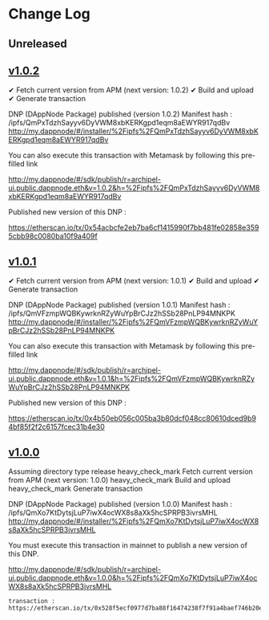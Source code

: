# Change Log

## Unreleased

<!--New features/improvements/fixes go here-->

## [v1.0.2](https://github.com/luguslabs/DAppNodePackage-archipel-ui/releases/tag/v1.0.2)

  ✔ Fetch current version from APM (next version: 1.0.2)
  ✔ Build and upload
  ✔ Generate transaction

  DNP (DAppNode Package) published (version 1.0.2) 
  Manifest hash : /ipfs/QmPxTdzhSayyv6DyVWM8xbKERKgpd1eqm8aEWYR917qdBv
  http://my.dappnode/#/installer/%2Fipfs%2FQmPxTdzhSayyv6DyVWM8xbKERKgpd1eqm8aEWYR917qdBv

  You can also execute this transaction with Metamask by following this pre-filled link
  
  http://my.dappnode/#/sdk/publish/r=archipel-ui.public.dappnode.eth&v=1.0.2&h=%2Fipfs%2FQmPxTdzhSayyv6DyVWM8xbKERKgpd1eqm8aEWYR917qdBv


   Published new version of this DNP :  

https://etherscan.io/tx/0x54acbcfe2eb7ba6cf1415990f7bb481fe02858e3595cbb98c0080ba10f9a409f


## [v1.0.1](https://github.com/luguslabs/DAppNodePackage-archipel-ui/releases/tag/v1.0.1)

  ✔ Fetch current version from APM (next version: 1.0.1)
  ✔ Build and upload
  ✔ Generate transaction

  DNP (DAppNode Package) published (version 1.0.1) 
  Manifest hash : /ipfs/QmVFzmpWQBKywrknRZyWuYpBrCJz2hSSb28PnLP94MNKPK
  http://my.dappnode/#/installer/%2Fipfs%2FQmVFzmpWQBKywrknRZyWuYpBrCJz2hSSb28PnLP94MNKPK

  You can also execute this transaction with Metamask by following this pre-filled link
  
  http://my.dappnode/#/sdk/publish/r=archipel-ui.public.dappnode.eth&v=1.0.1&h=%2Fipfs%2FQmVFzmpWQBKywrknRZyWuYpBrCJz2hSSb28PnLP94MNKPK

   Published new version of this DNP :  

   https://etherscan.io/tx/0x4b50eb056c005ba3b80dcf048cc80610dced9b94bf85f2f2c6157fcec31b4e30


## [v1.0.0](https://github.com/luguslabs/DAppNodePackage-archipel-ui/releases/tag/v1.0.0)


Assuming directory type release
heavy_check_mark Fetch current version from APM (next version: 1.0.0)
heavy_check_mark Build and upload
heavy_check_mark Generate transaction

DNP (DAppNode Package) published (version 1.0.0)
Manifest hash : /ipfs/QmXo7KtDytsjLuP7iwX4ocWX8s8aXk5hcSPRPB3ivrsMHL
http://my.dappnode/#/installer/%2Fipfs%2FQmXo7KtDytsjLuP7iwX4ocWX8s8aXk5hcSPRPB3ivrsMHL

You must execute this transaction in mainnet to publish a new version of this DNP.

http://my.dappnode/#/sdk/publish/r=archipel-ui.public.dappnode.eth&v=1.0.0&h=%2Fipfs%2FQmXo7KtDytsjLuP7iwX4ocWX8s8aXk5hcSPRPB3ivrsMHL

    transaction :
    https://etherscan.io/tx/0x528f5ecf0977d7ba88f16474238f7f91a4baef746b20ed6651275c6ecebe0b91



